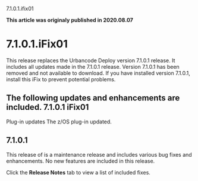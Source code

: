 





7.1.0.1.ifix01

**This article was originaly published in 2020.08.07**


7.1.0.1.iFix01
==============




This release replaces the Urbancode Deploy version 7.1.0.1 release. It includes all updates made in the 7.1.0.1 release. Version 7.1.0.1 has been removed and not available to download. If you have installed version 7.1.0.1, install this iFix to prevent potential problems.

The following updates and enhancements are included.
**7.1.0.1 iFix01**
------------------



Plug-in updates
The z/OS plug-in updated.

**7.1.0.1**
-----------


This release of is a maintenance release and includes various bug fixes and enhancements. No new features are included in this release.

Click the **Release Notes** tab to view a list of included fixes.




